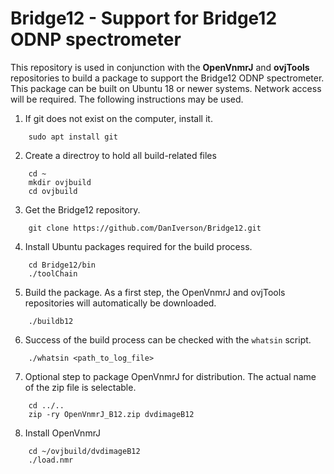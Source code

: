 # Bridge12 - Support for Bridge12 ODNP spectrometer

This repository is used in conjunction with the **OpenVnmrJ** and **ovjTools** repositories to build a package to support the Bridge12 ODNP spectrometer. This package can be built on Ubuntu 18 or newer systems. Network access will be required. The following instructions may be used.

1. If git does not exist on the computer, install it.
```
    sudo apt install git
```

2. Create a directroy to hold all build-related files
```
    cd ~
    mkdir ovjbuild
    cd ovjbuild
```
3. Get the Bridge12 repository.
```
    git clone https://github.com/DanIverson/Bridge12.git
```

4. Install Ubuntu packages required for the build process.
```
    cd Bridge12/bin
    ./toolChain
```

5. Build the package. As a first step, the OpenVnmrJ and ovjTools repositories will automatically be downloaded.
```
    ./buildb12
```
6. Success of the build process can be checked with the ```whatsin``` script.
```
    ./whatsin <path_to_log_file>
```

7. Optional step to package OpenVnmrJ for distribution. The actual name of the zip file is selectable.
```
    cd ../..
    zip -ry OpenVnmrJ_B12.zip dvdimageB12
```

8. Install OpenVnmrJ
```
    cd ~/ovjbuild/dvdimageB12
    ./load.nmr
```




